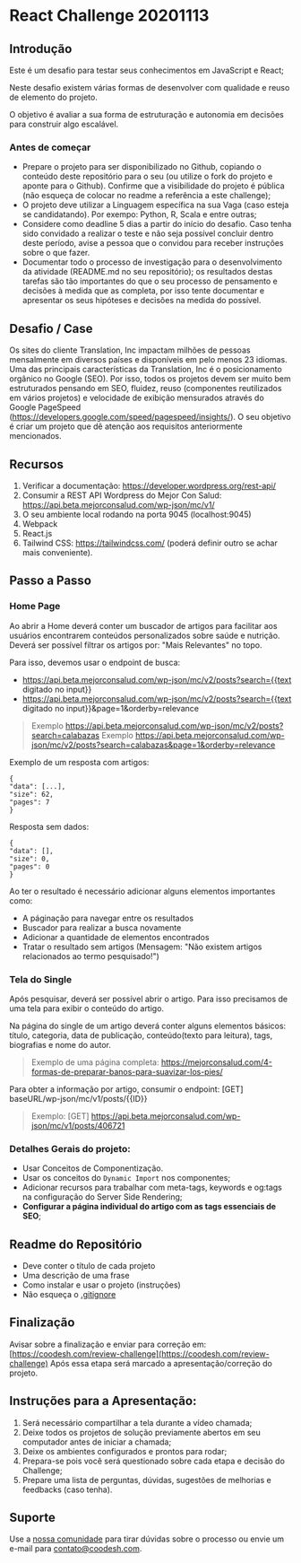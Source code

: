 # React Challenge 20201113

## Introdução

Este é um desafio para testar seus conhecimentos em JavaScript e React;

Neste desafio existem várias formas de desenvolver com qualidade e reuso de elemento do projeto.

O objetivo é avaliar a sua forma de estruturação e autonomia em decisões para construir algo escalável.

### Antes de começar

- Prepare o projeto para ser disponibilizado no Github, copiando o conteúdo deste repositório para o seu (ou utilize o fork do projeto e aponte para o Github). Confirme que a visibilidade do projeto é pública (não esqueça de colocar no readme a referência a este challenge);
- O projeto deve utilizar a Linguagem específica na sua Vaga (caso esteja se candidatando). Por exempo: Python, R, Scala e entre outras;
- Considere como deadline 5 dias a partir do início do desafio. Caso tenha sido convidado a realizar o teste e não seja possível concluir dentro deste período, avise a pessoa que o convidou para receber instruções sobre o que fazer.
- Documentar todo o processo de investigação para o desenvolvimento da atividade (README.md no seu repositório); os resultados destas tarefas são tão importantes do que o seu processo de pensamento e decisões à medida que as completa, por isso tente documentar e apresentar os seus hipóteses e decisões na medida do possível.

## Desafio / Case

Os sites do cliente Translation, Inc impactam milhões de pessoas mensalmente em diversos países e disponíveis em pelo menos 23 idiomas.
Uma das principais características da Translation, Inc é o posicionamento orgânico no Google (SEO).
Por isso, todos os projetos devem ser muito bem estruturados pensando em SEO, fluidez, reuso (componentes reutilizados em vários projetos) e velocidade de exibição mensurados através do Google PageSpeed (https://developers.google.com/speed/pagespeed/insights/).
O seu objetivo é criar um projeto que dê atenção aos requisitos anteriormente mencionados.

## Recursos

1. Verificar a documentação: https://developer.wordpress.org/rest-api/
2. Consumir a REST API Wordpress do Mejor Con Salud: https://api.beta.mejorconsalud.com/wp-json/mc/v1/
3. O seu ambiente local rodando na porta 9045 (localhost:9045)
4. Webpack
5. React.js
6. Tailwind CSS: https://tailwindcss.com/ (poderá definir outro se achar mais conveniente).

## Passo a Passo

### Home Page

Ao abrir a Home deverá conter um buscador de artigos para facilitar aos usuários encontrarem conteúdos personalizados sobre saúde e nutrição.
Deverá ser possível filtrar os artigos por: "Mais Relevantes" no topo.

Para isso, devemos usar o endpoint de busca:

- https://api.beta.mejorconsalud.com/wp-json/mc/v2/posts?search={{text digitado no input}}
- https://api.beta.mejorconsalud.com/wp-json/mc/v2/posts?search={{text digitado no input}}&page=1&orderby=relevance

> Exemplo https://api.beta.mejorconsalud.com/wp-json/mc/v2/posts?search=calabazas
> Exemplo https://api.beta.mejorconsalud.com/wp-json/mc/v2/posts?search=calabazas&page=1&orderby=relevance

Exemplo de um resposta com artigos:

```
{
"data": [...],
"size": 62,
"pages": 7
}
```

Resposta sem dados:

```
{
"data": [],
"size": 0,
"pages": 0
}
```

Ao ter o resultado é necessário adicionar alguns elementos importantes como:

- A páginação para navegar entre os resultados
- Buscador para realizar a busca novamente
- Adicionar a quantidade de elementos encontrados
- Tratar o resultado sem artigos (Mensagem: "Não existem artigos relacionados ao termo pesquisado!")

### Tela do Single

Após pesquisar, deverá ser possível abrir o artigo. Para isso precisamos de uma tela para exibir o conteúdo do artigo.

Na página do single de um artigo deverá conter alguns elementos básicos: título, categoria, data de publicação, conteúdo(texto para leitura), tags, biografias e nome do autor.

> Exemplo de uma página completa: https://mejorconsalud.com/4-formas-de-preparar-banos-para-suavizar-los-pies/

Para obter a informação por artigo, consumir o endpoint: [GET] baseURL/wp-json/mc/v1/posts/{{ID}}

> Exemplo: [GET] https://api.beta.mejorconsalud.com/wp-json/mc/v1/posts/406721

### Detalhes Gerais do projeto:

- Usar Conceitos de Componentização.
- Usar os conceitos do `Dynamic Import` nos componentes;
- Adicionar recursos para trabalhar com meta-tags, keywords e og:tags na configuração do Server Side Rendering;
- **Configurar a página individual do artigo com as tags essenciais de SEO**;

## Readme do Repositório

- Deve conter o título de cada projeto
- Uma descrição de uma frase
- Como instalar e usar o projeto (instruções)
- Não esqueça o [.gitignore](https://www.toptal.com/developers/gitignore)

## Finalização

Avisar sobre a finalização e enviar para correção em: [https://coodesh.com/review-challenge](https://coodesh.com/review-challenge)
Após essa etapa será marcado a apresentação/correção do projeto.

## Instruções para a Apresentação:

1. Será necessário compartilhar a tela durante a vídeo chamada;
2. Deixe todos os projetos de solução previamente abertos em seu computador antes de iniciar a chamada;
3. Deixe os ambientes configurados e prontos para rodar;
4. Prepara-se pois você será questionado sobre cada etapa e decisão do Challenge;
5. Prepare uma lista de perguntas, dúvidas, sugestões de melhorias e feedbacks (caso tenha).

## Suporte

Use a [nossa comunidade](https://coodesh.com/desenvolvedores#community) para tirar dúvidas sobre o processo ou envie um e-mail para contato@coodesh.com.
